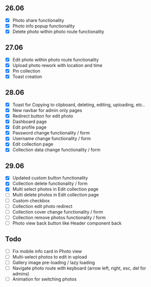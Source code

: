 ## 26.06

-   [x] Photo share functionality
-   [x] Photo info popup functionality
-   [x] Delete photo within photo route functionality

## 27.06

-   [x] Edit photo within photo route functionality
-   [x] Upload photo rework with location and time
-   [x] Pin collection
-   [x] Toast creation

## 28.06

-   [x] Toast for Copying to clipboard, deleting, editing, uploading, etc..
-   [x] New navbar for admin only pages
-   [x] Redirect button for edit photo
-   [x] Dashboard page
-   [x] Edit profile page
-   [x] Password change functionality / form
-   [x] Username change functionality / form
-   [x] Edit collection page
-   [x] Collection data change functionality / form

## 29.06

-   [x] Updated custom button functionality
-   [x] Collection delete functionality / form
-   [x] Multi select photos in Edit collection page
-   [ ] Multi delete photos in Edit collection page
-   [ ] Custom checkbox
-   [ ] Collection edit photo redirect
-   [ ] Collection cover change functionality / form
-   [ ] Collection remove photos functionality / form
-   [ ] Photo view back button like Header component back

## Todo

-   [ ] Fix mobile info card in Photo view
-   [ ] Multi-select photos to edit in upload
-   [ ] Gallery image pre-loading / lazy loading
-   [ ] Navigate photo route with keyboard (arrow left, right, esc, del for admins)
-   [ ] Animation for switching photos
